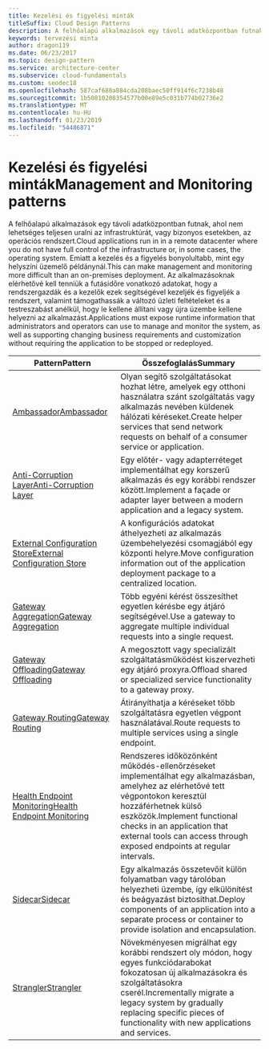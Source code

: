 ```yaml
---
title: Kezelési és figyelési minták
titleSuffix: Cloud Design Patterns
description: A felhőalapú alkalmazások egy távoli adatközpontban futnak, ahol nem lehetséges teljesen uralni az infrastruktúrát, vagy bizonyos esetekben, az operációs rendszert. Emiatt a kezelés és a figyelés bonyolultabb, mint egy helyszíni üzemelő példánynál. Az alkalmazásoknak elérhetővé kell tenniük a futásidőre vonatkozó adatokat, hogy a rendszergazdák és a kezelők ezek segítségével kezeljék és figyeljék a rendszert, valamint támogathassák a változó üzleti feltételeket és a testreszabást anélkül, hogy le kellene állítani vagy újra üzembe kellene helyezni az alkalmazást.
keywords: tervezési minta
author: dragon119
ms.date: 06/23/2017
ms.topic: design-pattern
ms.service: architecture-center
ms.subservice: cloud-fundamentals
ms.custom: seodec18
ms.openlocfilehash: 587caf680a884cda208baec50ff914f6c7238b48
ms.sourcegitcommit: 1b50810208354577b00e89e5c031b774b02736e2
ms.translationtype: MT
ms.contentlocale: hu-HU
ms.lasthandoff: 01/23/2019
ms.locfileid: "54486871"
---
```

# <a name="management-and-monitoring-patterns"></a><span data-ttu-id="7fbfe-106">Kezelési és figyelési minták</span><span class="sxs-lookup"><span data-stu-id="7fbfe-106">Management and Monitoring patterns</span></span>

<span data-ttu-id="7fbfe-107">A felhőalapú alkalmazások egy távoli adatközpontban futnak, ahol nem lehetséges teljesen uralni az infrastruktúrát, vagy bizonyos esetekben, az operációs rendszert.</span><span class="sxs-lookup"><span data-stu-id="7fbfe-107">Cloud applications run in in a remote datacenter where you do not have full control of the infrastructure or, in some cases, the operating system.</span></span> <span data-ttu-id="7fbfe-108">Emiatt a kezelés és a figyelés bonyolultabb, mint egy helyszíni üzemelő példánynál.</span><span class="sxs-lookup"><span data-stu-id="7fbfe-108">This can make management and monitoring more difficult than an on-premises deployment.</span></span> <span data-ttu-id="7fbfe-109">Az alkalmazásoknak elérhetővé kell tenniük a futásidőre vonatkozó adatokat, hogy a rendszergazdák és a kezelők ezek segítségével kezeljék és figyeljék a rendszert, valamint támogathassák a változó üzleti feltételeket és a testreszabást anélkül, hogy le kellene állítani vagy újra üzembe kellene helyezni az alkalmazást.</span><span class="sxs-lookup"><span data-stu-id="7fbfe-109">Applications must expose runtime information that administrators and operators can use to manage and monitor the system, as well as supporting changing business requirements and customization without requiring the application to be stopped or redeployed.</span></span>

|                              <span data-ttu-id="7fbfe-110">Pattern</span><span class="sxs-lookup"><span data-stu-id="7fbfe-110">Pattern</span></span>                               |                                                              <span data-ttu-id="7fbfe-111">Összefoglalás</span><span class="sxs-lookup"><span data-stu-id="7fbfe-111">Summary</span></span>                                                              |
|--------------------------------------------------------------------|-----------------------------------------------------------------------------------------------------------------------------------|
|                   [<span data-ttu-id="7fbfe-112">Ambassador</span><span class="sxs-lookup"><span data-stu-id="7fbfe-112">Ambassador</span></span>](../ambassador.md)                   |                 <span data-ttu-id="7fbfe-113">Olyan segítő szolgáltatásokat hozhat létre, amelyek egy otthoni használatra szánt szolgáltatás vagy alkalmazás nevében küldenek hálózati kéréseket.</span><span class="sxs-lookup"><span data-stu-id="7fbfe-113">Create helper services that send network requests on behalf of a consumer service or application.</span></span>                 |
|        [<span data-ttu-id="7fbfe-114">Anti-Corruption Layer</span><span class="sxs-lookup"><span data-stu-id="7fbfe-114">Anti-Corruption Layer</span></span>](../anti-corruption-layer.md)        |                       <span data-ttu-id="7fbfe-115">Egy előtér- vagy adapterréteget implementálhat egy korszerű alkalmazás és egy korábbi rendszer között.</span><span class="sxs-lookup"><span data-stu-id="7fbfe-115">Implement a façade or adapter layer between a modern application and a legacy system.</span></span>                       |
| [<span data-ttu-id="7fbfe-116">External Configuration Store</span><span class="sxs-lookup"><span data-stu-id="7fbfe-116">External Configuration Store</span></span>](../external-configuration-store.md) |                <span data-ttu-id="7fbfe-117">A konfigurációs adatokat áthelyezheti az alkalmazás üzembehelyezési csomagjából egy központi helyre.</span><span class="sxs-lookup"><span data-stu-id="7fbfe-117">Move configuration information out of the application deployment package to a centralized location.</span></span>                |
|          [<span data-ttu-id="7fbfe-118">Gateway Aggregation</span><span class="sxs-lookup"><span data-stu-id="7fbfe-118">Gateway Aggregation</span></span>](../gateway-aggregation.md)          |                          <span data-ttu-id="7fbfe-119">Több egyéni kérést összesíthet egyetlen kérésbe egy átjáró segítségével.</span><span class="sxs-lookup"><span data-stu-id="7fbfe-119">Use a gateway to aggregate multiple individual requests into a single request.</span></span>                           |
|           [<span data-ttu-id="7fbfe-120">Gateway Offloading</span><span class="sxs-lookup"><span data-stu-id="7fbfe-120">Gateway Offloading</span></span>](../gateway-offloading.md)           |                              <span data-ttu-id="7fbfe-121">A megosztott vagy specializált szolgáltatásműködést kiszervezheti egy átjáró proxyra.</span><span class="sxs-lookup"><span data-stu-id="7fbfe-121">Offload shared or specialized service functionality to a gateway proxy.</span></span>                              |
|              [<span data-ttu-id="7fbfe-122">Gateway Routing</span><span class="sxs-lookup"><span data-stu-id="7fbfe-122">Gateway Routing</span></span>](../gateway-routing.md)              |                                   <span data-ttu-id="7fbfe-123">Átirányíthatja a kéréseket több szolgáltatásra egyetlen végpont használatával.</span><span class="sxs-lookup"><span data-stu-id="7fbfe-123">Route requests to multiple services using a single endpoint.</span></span>                                    |
|   [<span data-ttu-id="7fbfe-124">Health Endpoint Monitoring</span><span class="sxs-lookup"><span data-stu-id="7fbfe-124">Health Endpoint Monitoring</span></span>](../health-endpoint-monitoring.md)   |   <span data-ttu-id="7fbfe-125">Rendszeres időközönként működés-ellenőrzéseket implementálhat egy alkalmazásban, amelyhez az elérhetővé tett végpontokon keresztül hozzáférhetnek külső eszközök.</span><span class="sxs-lookup"><span data-stu-id="7fbfe-125">Implement functional checks in an application that external tools can access through exposed endpoints at regular intervals.</span></span>    |
|                      [<span data-ttu-id="7fbfe-126">Sidecar</span><span class="sxs-lookup"><span data-stu-id="7fbfe-126">Sidecar</span></span>](../sidecar.md)                      |         <span data-ttu-id="7fbfe-127">Egy alkalmazás összetevőit külön folyamatban vagy tárolóban helyezheti üzembe, így elkülönítést és beágyazást biztosíthat.</span><span class="sxs-lookup"><span data-stu-id="7fbfe-127">Deploy components of an application into a separate process or container to provide isolation and encapsulation.</span></span>          |
|                    [<span data-ttu-id="7fbfe-128">Strangler</span><span class="sxs-lookup"><span data-stu-id="7fbfe-128">Strangler</span></span>](../strangler.md)                    | <span data-ttu-id="7fbfe-129">Növekményesen migrálhat egy korábbi rendszert oly módon, hogy egyes funkciódarabokat fokozatosan új alkalmazásokra és szolgáltatásokra cserél.</span><span class="sxs-lookup"><span data-stu-id="7fbfe-129">Incrementally migrate a legacy system by gradually replacing specific pieces of functionality with new applications and services.</span></span> |
